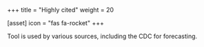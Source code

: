 +++
title = "Highly cited"
weight = 20

[asset]
  icon = "fas fa-rocket"
+++

Tool is used by various sources, including the CDC for forecasting.